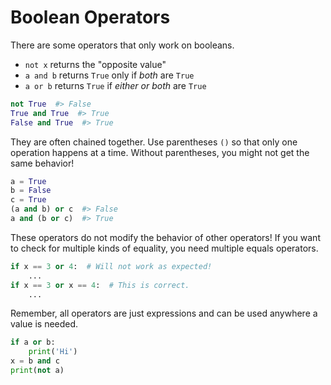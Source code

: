 # Boolean Operators

There are some operators that only work on booleans.

* `not x` returns the "opposite value"
* `a and b` returns `True` only if _both_ are `True`
* `a or b` returns `True` if _either or both_ are `True`

```py
not True  #> False
True and True  #> True
False and True  #> True
```

They are often chained together.
Use parentheses `()` so that only one operation happens at a time.
Without parentheses, you might not get the same behavior!

```py
a = True
b = False
c = True
(a and b) or c  #> False
a and (b or c)  #> True
```

These operators do not modify the behavior of other operators!
If you want to check for multiple kinds of equality, you need multiple equals operators.

```py
if x == 3 or 4:  # Will not work as expected!
    ...
if x == 3 or x == 4:  # This is correct.
    ...
```

Remember, all operators are just expressions and can be used anywhere a value is needed.

```py
if a or b:
    print('Hi')
x = b and c
print(not a)
```
